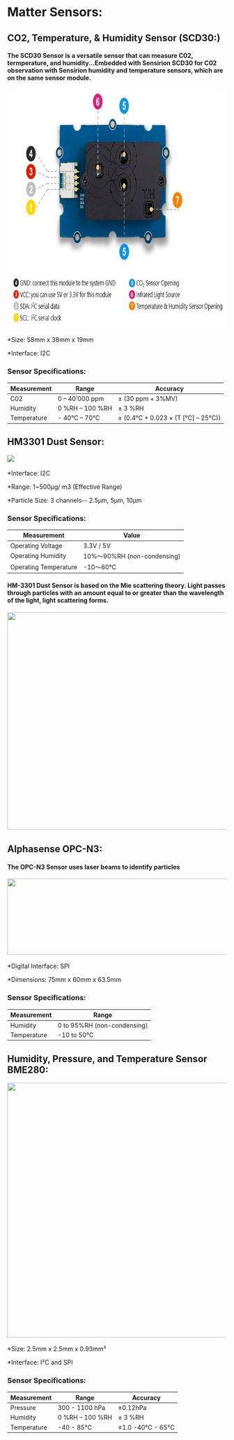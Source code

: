# Matter Sensors:

## CO2, Temperature, & Humidity Sensor (SCD30:)

#### The SCD30 Sensor is a versatile sensor that can measure C02, termperature, and humidity...Embedded with Sensirion SCD30 for C02 observation with Sensirion humidity and temperature sensors, which are on the same sensor module.

<img src="https://raw.githubusercontent.com/SeeedDocument/Grove-CO2-Temperature-Humidity-Sensor-SCD30/master/img/pinout.jpg" width="799" height="547">

*Size: 58mm x 38mm x 19mm

*Interface: I2C

### Sensor Specifications:

Measurement | Range | Accuracy |
----------- | ----- | -------- |
C02 | 0 – 40’000 ppm | ± (30 ppm + 3%MV) |
Humidity | 0 %RH – 100 %RH | ± 3 %RH |
Temperature | - 40°C – 70°C | ± (0.4°C + 0.023 × (T [°C] – 25°C)) |

## HM3301 Dust Sensor:

<img src="https://files.seeedstudio.com/wiki/Grove-Laser_PM2.5_Sensor-HM3301/img/pin_out.jpg">

*Interface: I2C

*Range: 1~500µg/ m3 (Effective Range)

*Particle Size: 3 channels-- 2.5µm, 5µm, 10µm

### Sensor Specifications:

Measurement | Value | 
----------- | ----- | 
Operating Voltage | 3.3V / 5V  |
Operating Humidity | 10%～90%RH (non-condensing) |
Operating Temperature | -10～60℃ |

#### HM-3301 Dust Sensor is based on the Mie scattering theory. Light passes through particles with an amount equal to or greater than the wavelength of the light, light scattering forms.

<img src="https://files.seeedstudio.com/wiki/Grove-Laser_PM2.5_Sensor-HM3301/img/principle.jpg" width="831" height="498">

## Alphasense OPC-N3:

#### The OPC-N3 Sensor uses laser beams to identify particles 

<img src="https://www.isweek.com/statics/js/kindeditor-4.1.4/attached/image/20171128/20171128114058_27573.jpg" width="538" height="175">

*Digital Interface: SPI

*Dimensions: 75mm x 60mm x 63.5mm

### Sensor Specifications:

Measurement | Range | 
----------- | ----- | 
Humidity | 0 to 95%RH (non-condensing) |
Temperature | -10 to 50°C | 

## Humidity, Pressure, and Temperature Sensor BME280:

<img src="https://cdn-shop.adafruit.com/1200x900/2652-03.jpg" width="779" height="584">

*Size: 2.5mm x 2.5mm x 0.93mm³

*Interface: I²C and SPI

### Sensor Specifications:

Measurement | Range | Accuracy |
----------- | ----- | -------- |
Pressure | 300 - 1100 hPa| ±0.12hPa |
Humidity | 0 %RH – 100 %RH | ± 3 %RH |
Temperature | -40 - 85°C | ±1.0 -40°C - 65°C |

